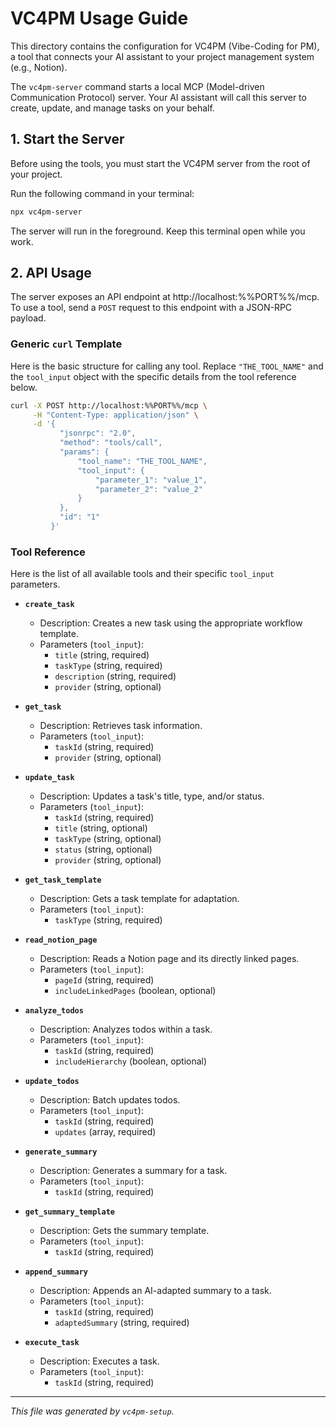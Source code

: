 # VC4PM Usage Guide

This directory contains the configuration for VC4PM (Vibe-Coding for PM), a tool that connects your AI assistant to your project management system (e.g., Notion).

The `vc4pm-server` command starts a local MCP (Model-driven Communication Protocol) server. Your AI assistant will call this server to create, update, and manage tasks on your behalf.

## 1. Start the Server

Before using the tools, you must start the VC4PM server from the root of your project.

Run the following command in your terminal:

```bash
npx vc4pm-server
```

The server will run in the foreground. Keep this terminal open while you work.

## 2. API Usage

The server exposes an API endpoint at http://localhost:%%PORT%%/mcp. To use a tool, send a `POST` request to this endpoint with a JSON-RPC payload.

### Generic `curl` Template

Here is the basic structure for calling any tool. Replace `"THE_TOOL_NAME"` and the `tool_input` object with the specific details from the tool reference below.

```bash
curl -X POST http://localhost:%%PORT%%/mcp \
     -H "Content-Type: application/json" \
     -d '{
           "jsonrpc": "2.0",
           "method": "tools/call",
           "params": {
               "tool_name": "THE_TOOL_NAME",
               "tool_input": {
                   "parameter_1": "value_1",
                   "parameter_2": "value_2"
               }
           },
           "id": "1"
         }'
```

### Tool Reference

Here is the list of all available tools and their specific `tool_input` parameters.

*   **`create_task`**
    *   Description: Creates a new task using the appropriate workflow template.
    *   Parameters (`tool_input`):
        *   `title` (string, required)
        *   `taskType` (string, required)
        *   `description` (string, required)
        *   `provider` (string, optional)

*   **`get_task`**
    *   Description: Retrieves task information.
    *   Parameters (`tool_input`):
        *   `taskId` (string, required)
        *   `provider` (string, optional)

*   **`update_task`**
    *   Description: Updates a task's title, type, and/or status.
    *   Parameters (`tool_input`):
        *   `taskId` (string, required)
        *   `title` (string, optional)
        *   `taskType` (string, optional)
        *   `status` (string, optional)
        *   `provider` (string, optional)

*   **`get_task_template`**
    *   Description: Gets a task template for adaptation.
    *   Parameters (`tool_input`):
        *   `taskType` (string, required)

*   **`read_notion_page`**
    *   Description: Reads a Notion page and its directly linked pages.
    *   Parameters (`tool_input`):
        *   `pageId` (string, required)
        *   `includeLinkedPages` (boolean, optional)

*   **`analyze_todos`**
    *   Description: Analyzes todos within a task.
    *   Parameters (`tool_input`):
        *   `taskId` (string, required)
        *   `includeHierarchy` (boolean, optional)

*   **`update_todos`**
    *   Description: Batch updates todos.
    *   Parameters (`tool_input`):
        *   `taskId` (string, required)
        *   `updates` (array, required)

*   **`generate_summary`**
    *   Description: Generates a summary for a task.
    *   Parameters (`tool_input`):
        *   `taskId` (string, required)

*   **`get_summary_template`**
    *   Description: Gets the summary template.
    *   Parameters (`tool_input`):
        *   `taskId` (string, required)

*   **`append_summary`**
    *   Description: Appends an AI-adapted summary to a task.
    *   Parameters (`tool_input`):
        *   `taskId` (string, required)
        *   `adaptedSummary` (string, required)

*   **`execute_task`**
    *   Description: Executes a task.
    *   Parameters (`tool_input`):
        *   `taskId` (string, required)

---
*This file was generated by `vc4pm-setup`.*
